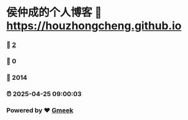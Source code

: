 # 侯仲成的个人博客 :link: https://houzhongcheng.github.io 
### :page_facing_up: [2](https://houzhongcheng.github.io/tag.html) 
### :speech_balloon: 0 
### :hibiscus: 2014 
### :alarm_clock: 2025-04-25 09:00:03 
### Powered by :heart: [Gmeek](https://github.com/Meekdai/Gmeek)
